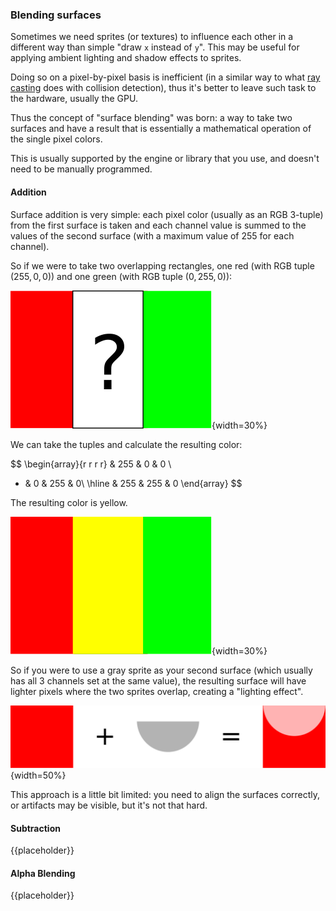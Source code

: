### Blending surfaces

Sometimes we need sprites (or textures) to influence each other in a different way than simple "draw `x` instead of `y`". This may be useful for applying ambient lighting and shadow effects to sprites.

Doing so on a pixel-by-pixel basis is inefficient (in a similar way to what [ray casting](#raycasting) does with collision detection), thus it's better to leave such task to the hardware, usually the GPU.

Thus the concept of "surface blending" was born: a way to take two surfaces and have a result that is essentially a mathematical operation of the single pixel colors.

This is usually supported by the engine or library that you use, and doesn't need to be manually programmed.

#### Addition

Surface addition is very simple: each pixel color (usually as an RGB 3-tuple) from the first surface is taken and each channel value is summed to the values of the second surface (with a maximum value of $255$ for each channel).

So if we were to take two overlapping rectangles, one red (with RGB tuple $(255, 0, 0)$) and one green (with RGB tuple $(0, 255, 0)$):

![Surface blending - addition (1/2)](./images/resources/blending/addition_1.svg){width=30%}

We can take the tuples and calculate the resulting color:

$$
\begin{array}{r r r r}
  & 255 & 0   & 0 \\
+ & 0   & 255 & 0\\ \hline
  & 255 & 255 & 0
\end{array}
$$

The resulting color is yellow.

![Surface blending - addition (2/2)](./images/resources/blending/addition_2.svg){width=30%}

So if you were to use a gray sprite as your second surface (which usually has all 3 channels set at the same value), the resulting surface will have lighter pixels where the two sprites overlap, creating a "lighting effect".

![Simple lighting effect using 2 surfaces and blending](./images/resources/blending/addition_light.svg){width=50%}

This approach is a little bit limited: you need to align the surfaces correctly, or artifacts may be visible, but it's not that hard.

#### Subtraction

{{placeholder}}

<!-- TODO: Speak about blending surfaces via subtractive blending -->

#### Alpha Blending

{{placeholder}}

<!-- TODO: Speak about blending surfaces via alpha blending -->
